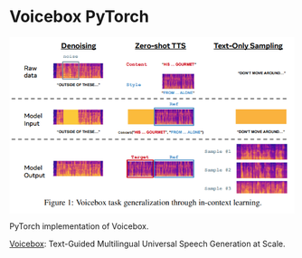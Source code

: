 # Voicebox PyTorch

<p align="center">
  <img src="Voicebox.png" alt="Voicebox" style="display:block; margin:auto; width:720px;" />
</p>

PyTorch implementation of Voicebox.

[Voicebox](https://arxiv.org/abs/2306.15687): Text-Guided Multilingual Universal Speech Generation at Scale.
